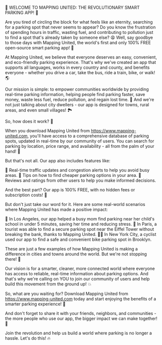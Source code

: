 🚨 WELCOME TO MAPPING UNITED: THE REVOLUTIONARY SMART PARKING APP! 🚨

Are you tired of circling the block for what feels like an eternity, searching for a parking spot that never seems to appear? Do you know the frustration of spending hours in traffic, wasting fuel, and contributing to pollution just to find a spot that's already taken by someone else? 😩 Well, say goodbye to those days with Mapping United, the world's first and only 100% FREE open-source smart parking app! 🎉

At Mapping United, we believe that everyone deserves an easy, convenient, and eco-friendly parking experience. That's why we've created an app that supports all languages, works in every country and county, and benefits everyone - whether you drive a car, take the bus, ride a train, bike, or walk! 🌎

Our mission is simple: to empower communities worldwide by providing real-time parking information, helping people find parking faster, save money, waste less fuel, reduce pollution, and regain lost time. 💪 And we're not just talking about city dwellers - our app is designed for towns, rural areas, and even small villages! 🏞️

So, how does it work? 🤔

When you download Mapping United from https://www.mapping-united.com, you'll have access to a comprehensive database of parking spots, updated in real-time by our community of users. You can search for parking by location, price range, and availability - all from the palm of your hand! 👋

But that's not all. Our app also includes features like:

📍 Real-time traffic updates and congestion alerts to help you avoid busy areas.
💸 Tips on how to find cheaper parking options in your area.
👀 Reviews and ratings from other users to help you make informed decisions.

And the best part? Our app is 100% FREE, with no hidden fees or subscription costs! 🤑

But don't just take our word for it. Here are some real-world scenarios where Mapping United has made a positive impact:

🌆 In Los Angeles, our app helped a busy mom find parking near her child's school in under 5 minutes, saving her time and reducing stress.
🚌 In Paris, a tourist was able to find a secure parking spot near the Eiffel Tower without breaking the bank, thanks to Mapping United.
🏃‍♀️ In New York City, a cyclist used our app to find a safe and convenient bike parking spot in Brooklyn.

These are just a few examples of how Mapping United is making a difference in cities and towns around the world. But we're not stopping there! 🚀

Our vision is for a smarter, cleaner, more connected world where everyone has access to reliable, real-time information about parking options. And that's why we're calling on YOU to join our community of users and help build this movement from the ground up! 💥

So, what are you waiting for? Download Mapping United from https://www.mapping-united.com today and start enjoying the benefits of a smarter parking experience! 🎉

And don't forget to share it with your friends, neighbors, and communities - the more people who use our app, the bigger impact we can make together! 💪

Join the revolution and help us build a world where parking is no longer a hassle. Let's do this! 🔥
